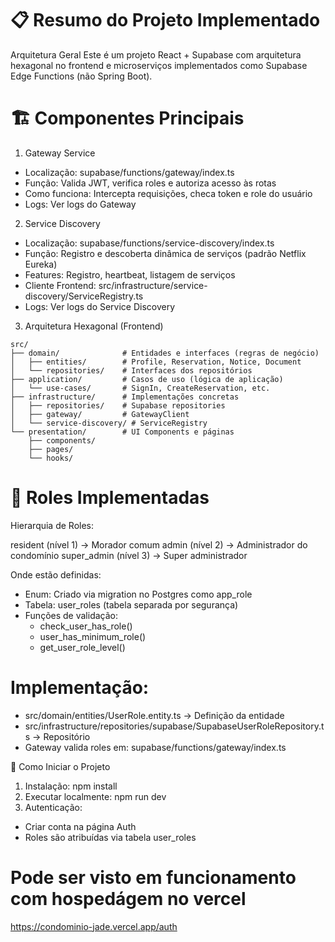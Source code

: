 # 📋 Resumo do Projeto Implementado

Arquitetura Geral
Este é um projeto React + Supabase com arquitetura hexagonal no frontend e microserviços implementados como Supabase Edge Functions (não Spring Boot).

# 🏗️ Componentes Principais

1. Gateway Service
- Localização: supabase/functions/gateway/index.ts
- Função: Valida JWT, verifica roles e autoriza acesso às rotas
- Como funciona: Intercepta requisições, checa token e role do usuário
- Logs: Ver logs do Gateway

2. Service Discovery
- Localização: supabase/functions/service-discovery/index.ts
- Função: Registro e descoberta dinâmica de serviços (padrão Netflix Eureka)
- Features: Registro, heartbeat, listagem de serviços
- Cliente Frontend: src/infrastructure/service-discovery/ServiceRegistry.ts
- Logs: Ver logs do Service Discovery

3. Arquitetura Hexagonal (Frontend)
~~~
src/
├── domain/              # Entidades e interfaces (regras de negócio)
│   ├── entities/        # Profile, Reservation, Notice, Document
│   └── repositories/    # Interfaces dos repositórios
├── application/         # Casos de uso (lógica de aplicação)
│   └── use-cases/       # SignIn, CreateReservation, etc.
├── infrastructure/      # Implementações concretas
│   ├── repositories/    # Supabase repositories
│   ├── gateway/         # GatewayClient
│   └── service-discovery/ # ServiceRegistry
└── presentation/        # UI Components e páginas
    ├── components/
    ├── pages/
    └── hooks/
~~~

# 👥 Roles Implementadas

Hierarquia de Roles:

resident (nível 1)      → Morador comum
admin (nível 2)         → Administrador do condomínio
super_admin (nível 3)   → Super administrador

Onde estão definidas:

- Enum: Criado via migration no Postgres como app_role
- Tabela: user_roles (tabela separada por segurança)
- Funções de validação:
	- check_user_has_role()
	- user_has_minimum_role()
	- get_user_role_level()

# Implementação:

- src/domain/entities/UserRole.entity.ts -> Definição da entidade
- src/infrastructure/repositories/supabase/SupabaseUserRoleRepository.ts -> Repositório
- Gateway valida roles em: supabase/functions/gateway/index.ts

🚀 Como Iniciar o Projeto

1. Instalação:
	npm install
2. Executar localmente:
	npm run dev
3. Autenticação:
- Criar conta na página Auth
- Roles são atribuídas via tabela user_roles

# Pode ser visto em funcionamento com hospedágem no vercel
https://condominio-jade.vercel.app/auth


